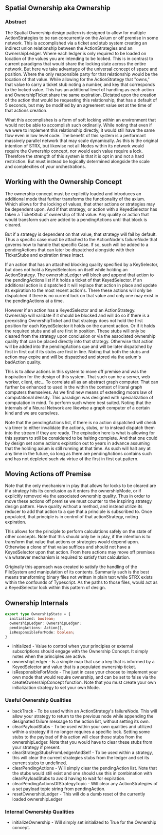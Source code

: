 ## Spatial Ownership aka Ownership
### Abstract
The Spatial Ownership design pattern is designed to allow for multiple ActionStrategies to be ran concurrently on the Axium or off premise in some network. This is accomplished via a ticket and stub system creating an indirect union relationship between the ActionStrategies and an OwnershipLedger. Where each ledger is only required to be loaded on location of the values you are intending to be locked. This is in contrast to current paradigms that would share the locking state across the entire network. But here we take advantage of the universal concept of space and position. Where the only responsible party for that relationship would be the location of that value. While allowing for the ActionStrategy that "owns," that value to carry a ticket stub noting a number, and key that corresponds to the locked value. This has an additional level of handling as each action and OwnershipTicket share the same expiration. Dictated upon the creation of the action that would be requesting this relationship, that has a default of 5 seconds, but may be modified by an agreement value set at the time of that actions creation.

What this accomplishes is a form of soft locking within an environment that would not be able to accomplish such ordinarily. While noting that even if we were to implement this relationship directly, it would still have the same flow even in low level code. The benefit of this system is a performant massively parallel network that may scale dynamically. As this is the original intention of STRX, but likewise not all Nodes within its network would require the Ownership concept, nor would each value require a lock. Therefore the strength of this system is that it is opt in and not a hard restriction. But must instead be logically determined alongside the scale and complexities of your orchestrations.

## Working with the Ownership Concept
The ownership concept must be explicitly loaded and introduces an additional mode that further transforms the functionality of the axium. Which allows for the locking of values, that other actions or strategies may be dependent upon. And if that strategy, or action with a KeyedSelector has taken a TicketStub of ownership of that value. Any quality or action that would transform such are added to a pendingActions until that block is cleared.

But if a strategy is dependent on that value, that strategy will fail by default. Thus a specific case must be attached to the ActionNode's failureNode that governs how to handle that specific Case. If so, such will be added to a pendingActions that can later be dispatched alongside with their TicketStubs and expiration times intact.

If an action that has an attached blocking quality specified by a KeySelector, but does not hold a KeyedSelectors on itself while holding an ActionStrategy. The ownershipLedger will block and append that action to the pendingActions list if it holds a ticket of that KeyedSelector. If an additional action is dispatched it will replace that action in place and update its expiration to the most recent action's. There these actions will only be dispatched if there is no current lock on that value and only one may exist in the pendingActions at a time.

However if an action has a KeyedSelector and an ActionStrategy. Ownership will validate if it should be blocked and will do so if there is a preexisting OwnershipTicket and that strategy does not hold the first position for each KeyedSelector it holds on the current action. Or if it holds the required stubs and all are first in position. These stubs will only be cleared from the strategy upon conclusion or via the associated ownership quality that can be placed directly into that strategy. Otherwise that action will be added into the pendingActions que and will be later dispatched by first in first out if its stubs are first in line. Noting that both the stubs and action may expire and will be dispatched and stored via the axium's badAction quality.

This is to allow actions in this system to move off premise and was the inspiration for the design of this system. That such can be a server, web worker, client, etc... To correlate all as an abstract graph computer. That can further be enhanced to used in the within the context of literal graph computers themselves. As we find new means of extending moors law of computational density. This paradigm was designed with specialization of computation in mind. To perform such where best suited. Noting that the internals of a Neural Network are likewise a graph computer of a certain kind and we are ourselves.

Note that the pendingActions list, if there is no action dispatched will check via timer to either invalidate the actions, stubs, or to instead dispatch them into the stream if they are ready. The expiration here is what is allowing for this system to still be considered to be halting complete. And that one could by design set some actions expiration out to years in advance assuming that the holding axium is still running at that time. As such will halt any at any time in the future, so long as there are pendingActions contains such and has not depleted such via virtue of the first in first out pattern.

## Moving Actions off Premise
Note that the only mechanism in play that allows for locks to be cleared are if a strategy hits its conclusion as it enters the ownershipMode, or if explicitly removed via the associated ownership quality. Thus in order to move these actions off premise we must counter to the inspiring strategy design pattern. Have quality without a method, and instead utilize its reducer to add that action to a que that a principle is subscribed to. Once populated, that principle is in control of that actionStrategy, noting expiration.

This allows for the principle to perform calculations safely on the state of other concepts. Note that this should only be in play, if the intention is to transform that value that actions or strategies would depend upon. Otherwise a clone of that value suffices and should not have a KeyedSelector upon that action. From here actions may move off premises via whatever mechanism is required to satisfy that calculation.

Originally this approach was created to satisfy the handling of the FileSystem and manipulation of its contents. Summarily such is the best means transforming binary files not written in plain text while STRX exists within the confounds of Typescript. As the paths to those files, would act as a KeyedSelector lock within this pattern of design.

## Ownership Internals
``` typescript
export type OwnershipState = {
  initialized: boolean;
  ownershipLedger: OwnershipLedger;
  pendingActions: Action[],
  isResponsibleForMode: boolean;
}
```
* initialized - Value to control when your principles or external subscriptions should engage with the Ownership Concept. It simply notes when the principles are active.
* ownershipLedger - Is a simple map that use a key that is informed by a KeyedSelector and value that is a populated ownership ticket.
* isResponsibleForMode - The just in case your choose to implement your own mode that would require ownership, and can be set to false via the createOwnershipConcept function. Note that you must create your own initialization strategy to set your own Mode.

### Useful Ownership Qualities
* backTrack - To be used within an ActionStrategy's failureNode. This will allow your strategy to return to the previous node while appending the designated failure message to the action list, without setting its own.
* clearPayloadStubs - To be used within your own qualities and utilized within a strategy if it no longer requires a specific lock. Setting some stubs to the payload of this action will clear those stubs from the ownershipLedger. Note that you would have to clear these stubs from your strategy if present.
* clearStrategyStubsFromLedgerAndSelf - To be used within a strategy, this will clear the current strategies stubs from the ledger and set its current stubs to undefined.
* clearPendingActions - Will simply clear the pendingAction list. Note that the stubs would still exist and one should use this in combination with clearPayloadStubs to avoid having to wait for expiration.
* clearPendingActionsOfStrategyTopic - Will clear any ActionStrategies of a set payload topic string from pendingAction.
* resetOwnershipLedger - This will do a dumb reset of the currently loaded ownershipLedger

### Internal Ownership Qualities
* initializeOwnership - Will simply set initialized to True for the Ownership concept.
